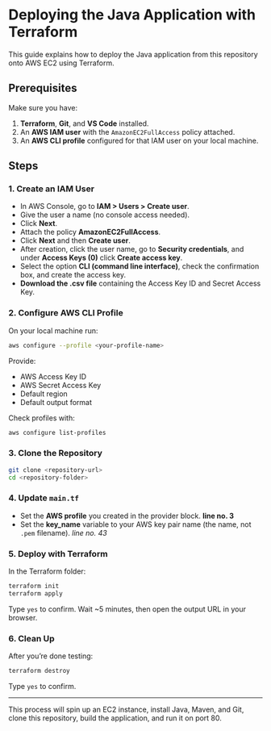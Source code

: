 # Deploying the Java Application with Terraform

This guide explains how to deploy the Java application from this repository onto AWS EC2 using Terraform.

## Prerequisites

Make sure you have:

1. **Terraform**, **Git**, and **VS Code** installed.
2. An **AWS IAM user** with the `AmazonEC2FullAccess` policy attached.
3. An **AWS CLI profile** configured for that IAM user on your local machine.

## Steps

### 1. Create an IAM User

- In AWS Console, go to **IAM > Users > Create user**.
- Give the user a name (no console access needed).
- Click **Next**.
- Attach the policy **AmazonEC2FullAccess**.
- Click **Next** and then **Create user**.
- After creation, click the user name, go to **Security credentials**, and under **Access Keys (0)** click **Create access key**.
- Select the option **CLI (command line interface)**, check the confirmation box, and create the access key.
- **Download the .csv file** containing the Access Key ID and Secret Access Key.

### 2. Configure AWS CLI Profile

On your local machine run:

```bash
aws configure --profile <your-profile-name>
```

Provide:

- AWS Access Key ID
- AWS Secret Access Key
- Default region
- Default output format

Check profiles with:

```bash
aws configure list-profiles
```

### 3. Clone the Repository

```bash
git clone <repository-url>
cd <repository-folder>
```

### 4. Update `main.tf`

- Set the **AWS profile** you created in the provider block. **line no. 3**
- Set the **key_name** variable to your AWS key pair name (the name, not `.pem` filename). *line no. 43*

### 5. Deploy with Terraform

In the Terraform folder:

```bash
terraform init
terraform apply
```

Type `yes` to confirm. Wait ~5 minutes, then open the output URL in your browser.

### 6. Clean Up

After you’re done testing:

```bash
terraform destroy
```

Type `yes` to confirm.

---

This process will spin up an EC2 instance, install Java, Maven, and Git, clone this repository, build the application, and run it on port 80.
